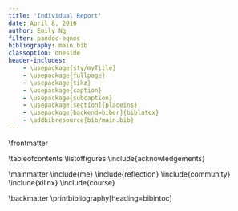 ```yaml
---
title: 'Individual Report'
date: April 8, 2016
author: Emily Ng
filter: pandoc-eqnos
bibliography: main.bib
classoption: oneside
header-includes:
    - \usepackage{sty/myTitle}
    - \usepackage{fullpage}
    - \usepackage{tikz}
    - \usepackage{caption}
    - \usepackage{subcaption}
    - \usepackage[section]{placeins}
    - \usepackage[backend=biber]{biblatex}
    - \addbibresource{bib/main.bib}
---
```


\frontmatter

\tableofcontents
\listoffigures
\include{acknowledgements}

\mainmatter
\include{me}
\include{reflection}
\include{community}
\include{xilinx}
\include{course}

\backmatter
\printbibliography[heading=bibintoc]
